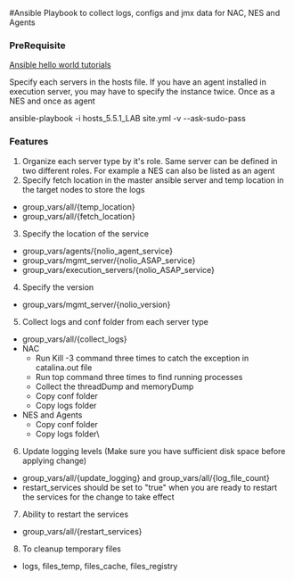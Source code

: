 #Ansible Playbook to collect logs, configs and jmx data for NAC, NES and Agents 

### PreRequisite

[Ansible hello world tutorials](http://www.sanjeevnandam.com/blog/ansible-hello-world)

Specify each servers in the hosts file. If you have an agent installed in execution server, you may have to specify the instance twice. Once as a NES and once as agent

ansible-playbook -i hosts_5.5.1_LAB site.yml -v --ask-sudo-pass

### Features
1. Organize each server type by it's role. Same server can be defined in two different roles. For example a NES can also be listed as an agent
2. Specify fetch location in the master ansible server and temp location in the target nodes to store the logs
 * group_vars/all/{temp_location}
 * group_vars/all/{fetch_location}
3. Specify the location of the service
  * group_vars/agents/{nolio_agent_service}
  * group_vars/mgmt_server/{nolio_ASAP_service}
  * group_vars/execution_servers/{nolio_ASAP_service}
4. Specify the version
  * group_vars/mgmt_server/{nolio_version}
5. Collect logs and conf folder from each server type
 * group_vars/all/{collect_logs}
 * NAC
     * Run Kill -3 command three times to catch the exception in catalina.out file
     * Run top command three times to find running processes
     * Collect the threadDump and memoryDump
     * Copy conf folder
     * Copy logs folder
 * NES and Agents
     * Copy conf folder
     * Copy logs folder\
6. Update logging levels (Make sure you have sufficient disk space before applying change)
 * group_vars/all/{update_logging} and group_vars/all/{log_file_count}
 * restart_services should be set to "true" when you are ready to restart the services for the change to take effect
7. Ability to restart the services
 * group_vars/all/{restart_services}
8. To cleanup temporary files 
 * logs, files_temp, files_cache, files_registry
